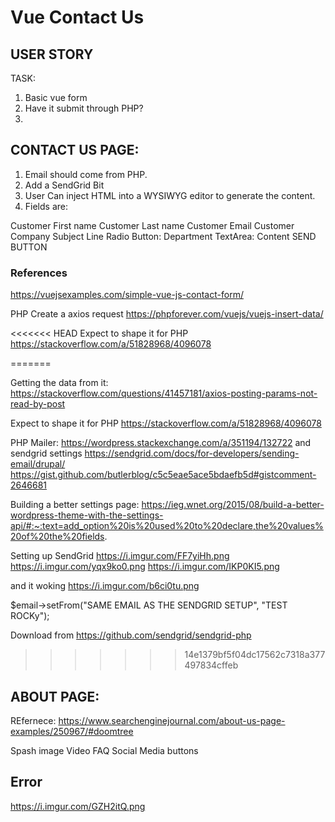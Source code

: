# Vue Contact Us

## USER STORY

TASK:
1. Basic vue form
2. Have it submit through PHP?
3. 

## CONTACT US PAGE:
1. Email should come from PHP.
2. Add a SendGrid Bit
3. User Can inject HTML into a WYSIWYG editor to generate the content.
4. Fields are:

Customer First name
Customer Last name
Customer Email
Customer Company
Subject Line
Radio Button: Department
TextArea: Content
SEND BUTTON


### References
https://vuejsexamples.com/simple-vue-js-contact-form/

PHP Create a axios request
https://phpforever.com/vuejs/vuejs-insert-data/

<<<<<<< HEAD
Expect to shape it for PHP
https://stackoverflow.com/a/51828968/4096078

=======

Getting the data from it:
https://stackoverflow.com/questions/41457181/axios-posting-params-not-read-by-post

Expect to shape it for PHP
https://stackoverflow.com/a/51828968/4096078

PHP Mailer: 
https://wordpress.stackexchange.com/a/351194/132722
and sendgrid settings https://sendgrid.com/docs/for-developers/sending-email/drupal/
https://gist.github.com/butlerblog/c5c5eae5ace5bdaefb5d#gistcomment-2646681


Building a better settings page:
https://ieg.wnet.org/2015/08/build-a-better-wordpress-theme-with-the-settings-api/#:~:text=add_option%20is%20used%20to%20declare,the%20values%20of%20the%20fields.

Setting up SendGrid
https://i.imgur.com/FF7yiHh.png
https://i.imgur.com/yqx9ko0.png
https://i.imgur.com/IKP0KI5.png

and it woking
https://i.imgur.com/b6ci0tu.png

   $email->setFrom("SAME EMAIL AS THE SENDGRID SETUP", "TEST ROCKy");

Download from https://github.com/sendgrid/sendgrid-php

>>>>>>> 14e1379bf5f04dc17562c7318a377497834cffeb

## ABOUT PAGE: 

REfernece:
https://www.searchenginejournal.com/about-us-page-examples/250967/#doomtree

Spash image
Video
FAQ
Social Media buttons


## Error
https://i.imgur.com/GZH2itQ.png
